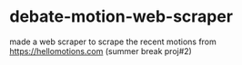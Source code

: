 # debate-motion-web-scraper
made a web scraper to scrape the recent motions from https://hellomotions.com (summer break proj#2)
